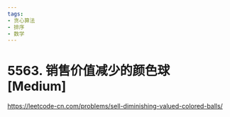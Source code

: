 ```yaml
---
tags:
- 贪心算法
- 排序
- 数学
---
```


# 5563. 销售价值减少的颜色球 [Medium]

<https://leetcode-cn.com/problems/sell-diminishing-valued-colored-balls/>
